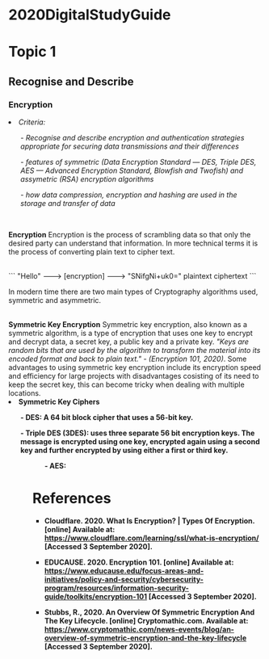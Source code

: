 # 2020DigitalStudyGuide

# Topic 1

<h2> Recognise and Describe </h2>

<h3> Encryption </h3>

<li><i>Criteria: 
  <ol>
    - Recognise and describe encryption and authentication strategies appropriate for securing data transmissions and their differences
  </ol>
  <ol>
    - features of symmetric (Data Encryption Standard — DES, Triple DES, AES — Advanced Encryption Standard, Blowfish and Twofish) and assymetric (RSA) encryption algorithms
   </ol>
  <ol>
    - how data compression, encryption and hashing are used in the storage and transfer of data
  </ol>
</i></li>

<br>

<b>Encryption</b>
Encryption is the process of scrambling data so that only the desired party can understand that information. In more technical terms it is the process of converting plain text to cipher text.

<br>
  ```
  "Hello"  --->  [encryption]  --->  "SNifgNi+uk0="
  plaintext                          ciphertext
  ```
<br>

In modern time there are two main types of Cryptography algorithms used, symmetric and asymmetric.

<br>
<b>Symmetric Key Encryption</b>
Symmetric key encryption, also known as a symmetric algorithm, is a type of encryption that uses one key to encrypt and decrypt data, a secret key, a public key and a private key. <i>"Keys are random bits that are used by the algorithm to transform the material into its encoded format and back to plain text." - (Encryption 101, 2020)</i>. Some advantages to using symmetric key encryption include its encryption speed and efficiency for large projects with disadvantages cosisting of its need to keep the secret key, this can become tricky when dealing with multiple locations.

<li><b>Symmetric Key Ciphers<b>
<ol>- DES: A 64 bit block cipher that uses a 56-bit key.</ol>
<ol>- Triple DES (3DES): uses three separate 56 bit encryption keys. The message is encrypted using one key, encrypted again using a second key and further encrypted by using either a first or third key.<ol>
<ol>- AES: </ol>
</li>
 





# References
- Cloudflare. 2020. What Is Encryption? | Types Of Encryption. [online] Available at: <https://www.cloudflare.com/learning/ssl/what-is-encryption/> [Accessed 3 September 2020].

- EDUCAUSE. 2020. Encryption 101. [online] Available at: <https://www.educause.edu/focus-areas-and-initiatives/policy-and-security/cybersecurity-program/resources/information-security-guide/toolkits/encryption-101> [Accessed 3 September 2020].

- Stubbs, R., 2020. An Overview Of Symmetric Encryption And The Key Lifecycle. [online] Cryptomathic.com. Available at: <https://www.cryptomathic.com/news-events/blog/an-overview-of-symmetric-encryption-and-the-key-lifecycle> [Accessed 3 September 2020].
